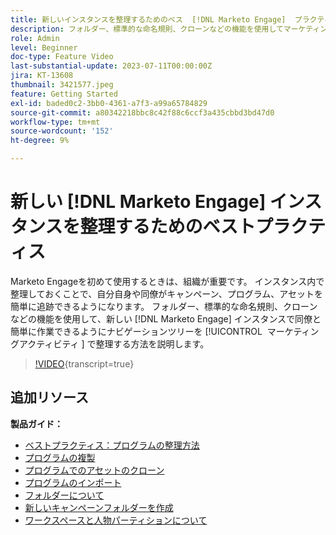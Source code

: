 ```yaml
---
title: 新しいインスタンスを整理するためのベス  [!DNL Marketo Engage]  プラクティス
description: フォルダー、標準的な命名規則、クローンなどの機能を使用してマーケティングアクティビティでナビゲーションツリーを整理し、新しいMarketo Engageインスタンスで同僚と簡単に作業する方法を説明します。
role: Admin
level: Beginner
doc-type: Feature Video
last-substantial-update: 2023-07-11T00:00:00Z
jira: KT-13608
thumbnail: 3421577.jpeg
feature: Getting Started
exl-id: baded0c2-3bb0-4361-a7f3-a99a65784829
source-git-commit: a80342218bbc8c42f88c6ccf3a435cbbd3bd47d0
workflow-type: tm+mt
source-wordcount: '152'
ht-degree: 9%

---
```


# 新しい [!DNL Marketo Engage] インスタンスを整理するためのベストプラクティス

Marketo Engageを初めて使用するときは、組織が重要です。 インスタンス内で整理しておくことで、自分自身や同僚がキャンペーン、プログラム、アセットを簡単に追跡できるようになります。 フォルダー、標準的な命名規則、クローンなどの機能を使用して、新しい [!DNL Marketo Engage] インスタンスで同僚と簡単に作業できるようにナビゲーションツリーを [!UICONTROL &#x200B; マーケティングアクティビティ &#x200B;] で整理する方法を説明します。 

>[!VIDEO](https://video.tv.adobe.com/v/3422765/?learn=on&captions=jpn){transcript=true}

## 追加リソース

**製品ガイド：**

* [ ベストプラクティス：プログラムの整理方法 ](https://experienceleague.adobe.com/docs/marketo/using/product-docs/core-marketo-concepts/programs/working-with-programs/best-practice-how-to-organize-your-programs.html?lang=ja)
* [プログラムの複製](https://experienceleague.adobe.com/docs/marketo/using/product-docs/core-marketo-concepts/programs/working-with-programs/clone-a-program.html?lang=ja)
* [ プログラムでのアセットのクローン ](https://experienceleague.adobe.com/docs/marketo/using/product-docs/core-marketo-concepts/programs/working-with-programs/clone-an-asset-in-a-program.html?lang=ja)
* [ プログラムのインポート ](https://experienceleague.adobe.com/docs/marketo/using/product-docs/core-marketo-concepts/programs/working-with-programs/import-a-program.html?lang=ja)
* [ フォルダーについて ](https://experienceleague.adobe.com/docs/marketo/using/product-docs/core-marketo-concepts/miscellaneous/understanding-folders.html?lang=ja)
* [ 新しいキャンペーンフォルダーを作成 ](https://experienceleague.adobe.com/docs/marketo/using/product-docs/core-marketo-concepts/miscellaneous/create-new-campaign-folder.html?lang=ja)
* [ワークスペースと人物パーティションについて](https://experienceleague.adobe.com/docs/marketo/using/product-docs/administration/workspaces-and-person-partitions/understanding-workspaces-and-person-partitions.html?lang=ja)
